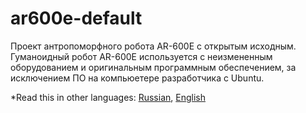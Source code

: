 # ar600e-default
Проект антропоморфного робота AR-600E с открытым исходным. Гуманоидный робот AR-600E используется с неизмененным оборудованием и оригинальным программным обеспечением, за исключением ПО на компьюетере разработчика с Ubuntu.

*Read this in other languages: [Russian](README.md), [English](README.en.md)
